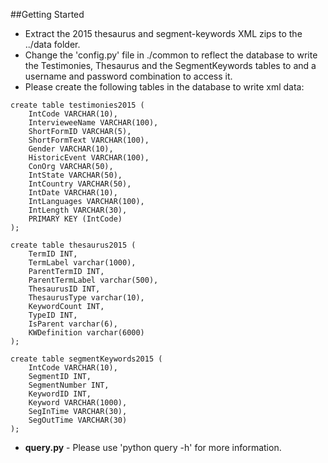 

##Getting Started

- Extract the 2015 thesaurus and segment-keywords XML zips to the ../data folder. 
- Change the 'config.py' file in ./common to reflect the database to write the 
Testimonies, Thesaurus and the SegmentKeywords tables to and a username and password combination to access it. 
- Please create the following tables in the database to write xml data:

```
create table testimonies2015 ( 
	IntCode VARCHAR(10),  
	IntervieweeName VARCHAR(100), 
	ShortFormID VARCHAR(5), 
	ShortFormText VARCHAR(100), 
	Gender VARCHAR(10), 
	HistoricEvent VARCHAR(100), 
	ConOrg VARCHAR(50), 
	IntState VARCHAR(50),  
	IntCountry VARCHAR(50), 
	IntDate VARCHAR(10), 
	IntLanguages VARCHAR(100), 
	IntLength VARCHAR(30), 
	PRIMARY KEY (IntCode)
);
```

```
create table thesaurus2015 (
    TermID INT, 
    TermLabel varchar(1000), 
    ParentTermID INT, 
    ParentTermLabel varchar(500), 
	ThesaurusID INT, 
	ThesaurusType varchar(10), 
	KeywordCount INT, 
	TypeID INT, 
	IsParent varchar(6), 
	KWDefinition varchar(6000)
); 
```

```
create table segmentKeywords2015 (
	IntCode VARCHAR(10), 
	SegmentID INT, 
	SegmentNumber INT, 
	KeywordID INT, 
	Keyword VARCHAR(1000), 
	SegInTime VARCHAR(30), 
	SegOutTime VARCHAR(30)
);
```
- **query.py** - Please use 'python query -h' for more information. 

